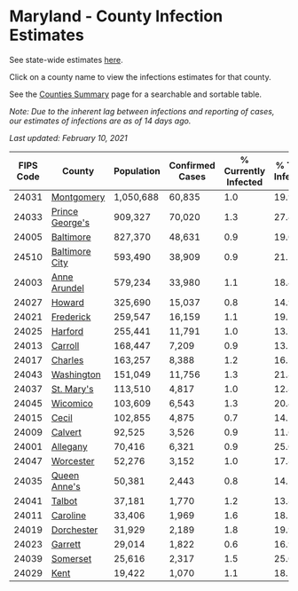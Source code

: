 # Maryland - County Infection Estimates

See state-wide estimates [here](/infections/us-md).

Click on a county name to view the infections estimates for that county.

See the [Counties Summary](/infections/summary-counties) page for a searchable and sortable table.

*Note: Due to the inherent lag between infections and reporting of cases, our estimates of infections are as of 14 days ago.*

*Last updated: February 10, 2021*

|   FIPS Code |                             County |   Population |   Confirmed Cases |   % Currently Infected |   % Total Infected |
|-------------|------------------------------------|--------------|-------------------|------------------------|--------------------|
|       24031 |           [Montgomery](montgomery) |    1,050,688 |            60,835 |                    1.0 |               19.9 |
|       24033 | [Prince George's](prince-george's) |      909,327 |            70,020 |                    1.3 |               27.4 |
|       24005 |             [Baltimore](baltimore) |      827,370 |            48,631 |                    0.9 |               19.0 |
|       24510 |   [Baltimore City](baltimore-city) |      593,490 |            38,909 |                    0.9 |               21.5 |
|       24003 |       [Anne Arundel](anne-arundel) |      579,234 |            33,980 |                    1.1 |               18.4 |
|       24027 |                   [Howard](howard) |      325,690 |            15,037 |                    0.8 |               14.9 |
|       24021 |             [Frederick](frederick) |      259,547 |            16,159 |                    1.1 |               19.5 |
|       24025 |                 [Harford](harford) |      255,441 |            11,791 |                    1.0 |               13.7 |
|       24013 |                 [Carroll](carroll) |      168,447 |             7,209 |                    0.9 |               13.5 |
|       24017 |                 [Charles](charles) |      163,257 |             8,388 |                    1.2 |               16.5 |
|       24043 |           [Washington](washington) |      151,049 |            11,756 |                    1.3 |               21.8 |
|       24037 |           [St. Mary's](st.-mary's) |      113,510 |             4,817 |                    1.0 |               12.8 |
|       24045 |               [Wicomico](wicomico) |      103,609 |             6,543 |                    1.3 |               20.4 |
|       24015 |                     [Cecil](cecil) |      102,855 |             4,875 |                    0.7 |               14.1 |
|       24009 |                 [Calvert](calvert) |       92,525 |             3,526 |                    0.9 |               11.6 |
|       24001 |               [Allegany](allegany) |       70,416 |             6,321 |                    0.9 |               25.0 |
|       24047 |             [Worcester](worcester) |       52,276 |             3,152 |                    1.0 |               17.8 |
|       24035 |       [Queen Anne's](queen-anne's) |       50,381 |             2,443 |                    0.8 |               14.2 |
|       24041 |                   [Talbot](talbot) |       37,181 |             1,770 |                    1.2 |               13.8 |
|       24011 |               [Caroline](caroline) |       33,406 |             1,969 |                    1.6 |               18.5 |
|       24019 |           [Dorchester](dorchester) |       31,929 |             2,189 |                    1.8 |               19.9 |
|       24023 |                 [Garrett](garrett) |       29,014 |             1,822 |                    0.6 |               16.9 |
|       24039 |               [Somerset](somerset) |       25,616 |             2,317 |                    1.5 |               25.0 |
|       24029 |                       [Kent](kent) |       19,422 |             1,070 |                    1.1 |               18.2 |